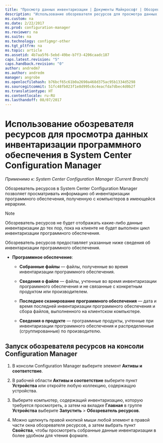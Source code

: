 ```yaml
---
title: "Просмотр данных инвентаризации | Документы Майкрософт | Обозреватель ресурсов"
description: "Использование обозревателя ресурсов для просмотра данных инвентаризации программного обеспечения в System Center Configuration Manager."
ms.custom: na
ms.date: 2/22/2017
ms.prod: configuration-manager
ms.reviewer: na
ms.suite: na
ms.technology: configmgr-other
ms.tgt_pltfrm: na
ms.topic: article
ms.assetid: 4b7aa5f6-5ebd-49be-b7f3-4206caadc187
caps.latest.revision: "5"
caps.handback.revision: "0"
author: andredm7
ms.author: andredm
manager: angrobe
ms.openlocfilehash: b76bcf65c61b0a2690a468d375ac95b1334d5298
ms.sourcegitcommit: 51fc48fb023f1e8d995c6c4eacfda7dbec4d0b2f
ms.translationtype: HT
ms.contentlocale: ru-RU
ms.lasthandoff: 08/07/2017
---
```

# <a name="how-to-use-resource-explorer-to-view-software-inventory-in-system-center-configuration-manager"></a>Использование обозревателя ресурсов для просмотра данных инвентаризации программного обеспечения в System Center Configuration Manager

*Применимо к: System Center Configuration Manager (Current Branch)*

Обозреватель ресурсов в System Center Configuration Manager позволяет просматривать информацию об инвентаризации программного обеспечения, полученную с компьютеров в имеющейся иерархии.  

> [!NOTE]  
>  Обозреватель ресурсов не будет отображать какие-либо данные инвентаризации до тех пор, пока на клиенте не будет выполнен цикл инвентаризации программного обеспечения.  

 Обозреватель ресурсов предоставляет указанные ниже сведения об инвентаризации программного обеспечения.  

-   **Программное обеспечение**:  

    -   **Собранные файлы** — файлы, полученные во время инвентаризации программного обеспечения.  

    -   **Сведения о файле** — файлы, учтенные во время инвентаризации программного обеспечения и не связанные с конкретным продуктом или производителем.  

    -   **Последнее сканирование программного обеспечения** — дата и время последней инвентаризации программного обеспечения и сбора файлов, выполненного на клиентском компьютере.  

    -   **Сведения о продукте** — программные продукты, учтенные при инвентаризации программного обеспечения и распределенные (сгруппированные) по производителю.  

## <a name="to-run-resource-explorer-from-the-configuration-manager-console"></a>Запуск обозревателя ресурсов на консоли Configuration Manager  

1.  В консоли Configuration Manager выберите элемент **Активы и соответствие**.

2.  В рабочей области **Активы и соответствие** выберите пункт **Устройства** или откройте любую коллекцию, содержащую устройства.  

3.  Выберите компьютер, содержащий инвентаризацию, которую требуется просмотреть, а затем на вкладке **Главная** в группе **Устройства** выберите **Запустить** > **Обозреватель ресурсов**.

4.  Можно щелкнуть правой кнопкой мыши любой элемент в правой части окна обозревателя ресурсов, а затем выбрать пункт **Свойства**, чтобы просмотреть собранные данные инвентаризации в более удобном для чтения формате.  
 
